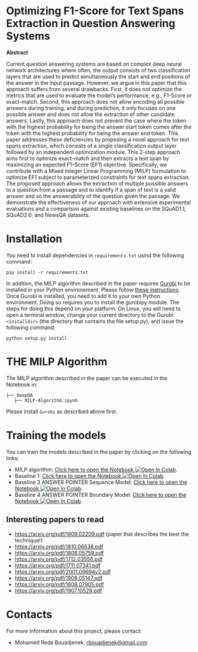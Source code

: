 # Optimizing F1-Score for Text Spans Extraction in Question Answering Systems

<b>Abstract</b>

Current question answering systems are based on complex deep neural network architectures where often, the output
consists of two classification layers that are used to predict simultaneously the start and end positions of the answer in the input
passage. However, we argue in this paper that this approach suffers from several drawbacks. First, it does not optimize the metrics that
are used to evaluate the model’s performance, e.g., F1-Score or exact-match. Second, this approach does not allow encoding all
possible answers during training, and during prediction, it only focuses on one possible answer and does not allow the extraction of
other candidate answers. Lastly, this approach does not prevent the case where the token with the highest probability for being the
answer start token comes after the token with the highest probability for being the answer end token. This paper addresses these
deficiencies by proposing a novel approach for text spans extraction, which consists of a single classification output layer followed by
an independent optimization module. This 2-step approach aims first to optimize exact-match and then extracts a text span by
maximizing an expected F1-Score (EF1) objective. Specifically, we contribute with a Mixed Integer Linear Programming (MILP)
formulation to optimize EF1 subject to parameterized constraints for text spans extraction. The proposed approach allows the
extraction of multiple possible answers to a question from a passage and to identify if a span of text is a valid answer and so the
answerability of the question given the passage. We demonstrate the effectiveness of our approach with extensive experimental
evaluations and a comparison against existing baselines on the SQuAD1.1, SQuAD2.0, and NewsQA datasets.



# Installation

You need to install dependencies in `requirements.txt` usind the following command:

```
pip install -r requirements.txt
```

In addition, the MILP algorithm described in the paper requires [Gurobi](https://www.gurobi.com/) to be installed in your Python environement. Please follow [these instructions](https://www.gurobi.com/documentation/9.1/quickstart_mac/software_installation_guid.html).
Once Gurobi is installed, you need to add it to your own Python environment. Doing so requires you to install the gurobipy module. The steps for doing this depend on your platform. On Linux, you will need to open a terminal window, change your current directory to the Gurobi `<installdir>` (the directory that contains the file setup.py), and issue the following command:
  
  
```
python setup.py install
```
  
# THE MILP Algorithm
  
The MILP algorithm described in the paper can be executed in the Notebook in:

```
├── DeepQA  
   ├── MILP-Algorithm.ipynb
```

 Please install `Gurobi` as described above first.
  
# Training the models
  
  You can train the models described in the paper by clicking on the following links:
  

- MILP algorithm: [Click here to open the Notebook ![Open In Colab](https://colab.research.google.com/assets/colab-badge.svg)](https://colab.research.google.com/github/rbouadjenek/DeepQA/blob/master/DeepQA/QA_V2.0_MILP.ipynb). 
- Baseline 1: [Click here to open the Notebook ![Open In Colab](https://colab.research.google.com/assets/colab-badge.svg)](https://colab.research.google.com/github/rbouadjenek/DeepQA/blob/master/DeepQA/QA_V2.0_Baseline1.ipynb). 
- Baseline 3 ANSWER POINTER Sequence Model: [Click here to open the Notebook ![Open In Colab](https://colab.research.google.com/assets/colab-badge.svg)](https://colab.research.google.com/github/rbouadjenek/DeepQA/blob/master/DeepQA/QA_V2.0_ANSWER_POINTER_SM.ipynb). 
- Baseline 4 ANSWER POINTER Boundary Model: [Click here to open the Notebook ![Open In Colab](https://colab.research.google.com/assets/colab-badge.svg)](https://colab.research.google.com/github/rbouadjenek/DeepQA/blob/master/DeepQA/QA_V2.0_ANSWER_POINTER_BM.ipynb). 



## Interesting papers to read

- https://arxiv.org/pdf/1909.02209.pdf (paper that describes the best the technique!)
- https://arxiv.org/pdf/1810.06638.pdf
- https://arxiv.org/pdf/1808.05759.pdf
- https://arxiv.org/pdf/1712.03556.pdf
- https://arxiv.org/pdf/1711.07341.pdf
- https://arxiv.org/pdf/2001.09694v2.pdf
- https://arxiv.org/pdf/1908.05147.pdf
- https://arxiv.org/pdf/1608.07905.pdf
- https://arxiv.org/pdf/1907.10529.pdf


# Contacts 
For more information about this project, please contact:
* Mohamed Reda Bouadjenek: rbouadjenek@gmail.com
